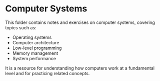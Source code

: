 # Computer Systems

This folder contains notes and exercises on computer systems, covering topics such as:

- Operating systems
- Computer architecture
- Low-level programming
- Memory management
- System performance

It is a resource for understanding how computers work at a fundamental level and for practicing related concepts.
